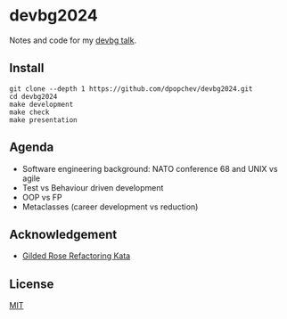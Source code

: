 # devbg2024

Notes and code for my [devbg talk](https://dev.bg/event/python-metaprogramming-or-what-i-should-have-known-from-the-start/).

## Install

```
git clone --depth 1 https://github.com/dpopchev/devbg2024.git
cd devbg2024
make development
make check
make presentation
```

## Agenda

- Software engineering background: NATO conference 68 and UNIX vs agile
- Test vs Behaviour driven development
- OOP vs FP
- Metaclasses (career development vs reduction)

## Acknowledgement

- [Gilded Rose Refactoring Kata](https://github.com/emilybache/GildedRose-Refactoring-Kata/tree/main)

## License

[MIT](LICENSE)
